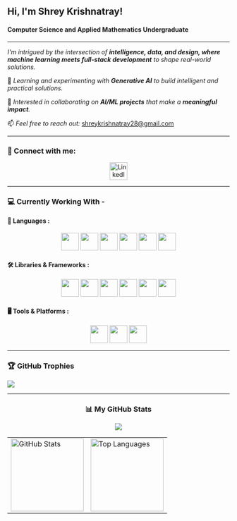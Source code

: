 <h2 align="left">Hi, I'm Shrey Krishnatray!</h2>
<h4 align="left">Computer Science and Applied Mathematics Undergraduate</h4>

---

*I'm intrigued by the intersection of **intelligence, data, and design, where machine learning meets full-stack development** to shape real-world solutions.*

🌱 *Learning and experimenting with **Generative AI** to build intelligent and practical solutions.*

👯 *Interested in collaborating on **AI/ML projects** that make a **meaningful impact**.*

📫 *Feel free to reach out:*  shreykrishnatray28@gmail.com


---

### 🔗 Connect with me:
<p align="center">
<a href="https://www.linkedin.com/in/shrey-krishnatray-3395ba273/" target="blank"><img align="center" src="https://cdn.jsdelivr.net/gh/devicons/devicon/icons/linkedin/linkedin-original.svg" alt="LinkedIn" height="40" /></a>


---

### 💻 Currently Working With -


#### 📝 Languages :


<p align="center">
<img src="https://cdn.jsdelivr.net/gh/devicons/devicon/icons/python/python-original.svg" height="40"/>

<img src="https://cdn.jsdelivr.net/gh/devicons/devicon/icons/java/java-original.svg" height="40"/>

<img src="https://cdn.jsdelivr.net/gh/devicons/devicon/icons/c/c-original.svg" height="40"/>

<img src="https://cdn.jsdelivr.net/gh/devicons/devicon/icons/javascript/javascript-original.svg" height="40"/>

<img src="https://cdn.jsdelivr.net/gh/devicons/devicon/icons/html5/html5-original.svg" height="40"/>

<img src="https://cdn.jsdelivr.net/gh/devicons/devicon/icons/css3/css3-original.svg" height="40"/>
</p>

#### 🛠️ Libraries & Frameworks :


<p align="center">
<img src="https://cdn.jsdelivr.net/gh/devicons/devicon/icons/react/react-original.svg" height="40"/>

<img src="https://cdn.jsdelivr.net/gh/devicons/devicon/icons/numpy/numpy-original.svg" height="40"/>

<img src="https://cdn.jsdelivr.net/gh/devicons/devicon/icons/matplotlib/matplotlib-original.svg" height="40"/>

<img src="https://camo.githubusercontent.com/d1add74e4e24c0cf4c93483c28654a75a088782e6e4df8a55a1f79bdd2894f36/68747470733a2f2f63646e2e6a7364656c6976722e6e65742f67682f64657669636f6e732f64657669636f6e406c61746573742f69636f6e732f7363696b69746c6561726e2f7363696b69746c6561726e2d6f726967696e616c2e737667" height="40"/>

<img src="https://cdn.jsdelivr.net/gh/devicons/devicon/icons/pytorch/pytorch-original.svg" height="40"/>

<img src="https://cdn.jsdelivr.net/gh/devicons/devicon/icons/jupyter/jupyter-original.svg" height="40"/>
</p>

#### 🖥️ Tools & Platforms :


<p align="center">
<img src="https://cdn.jsdelivr.net/gh/devicons/devicon/icons/docker/docker-original.svg" height="40"/>

<img src="https://cdn.jsdelivr.net/gh/devicons/devicon/icons/git/git-original.svg" height="40"/>

<img src="https://cdn.jsdelivr.net/gh/devicons/devicon/icons/vscode/vscode-original.svg" height="40"/>
</p>

---

### 🏆 GitHub Trophies

![](https://github-profile-trophy.vercel.app/?username=Shreykrishnatray&theme=radical&no-frame=false&no-bg=true&margin-w=4)

---

<div align="center">

### 📊 My GitHub Stats

![](https://github-readme-streak-stats.herokuapp.com/?user=Shreykrishnatray&theme=radical)

<table>
  <tr>
    <td>
      <img src="https://github-readme-stats.vercel.app/api?username=Shreykrishnatray&show_icons=true&theme=radical&hide_rank=true&hide_title=false" alt="GitHub Stats" height="165"/>
    </td>
    <td>
      <img src="https://github-readme-stats.vercel.app/api/top-langs/?username=Shreykrishnatray&layout=compact&theme=radical&hide_title=false" alt="Top Languages" height="165"/>
    </td>
  </tr>
</table>

</div>

